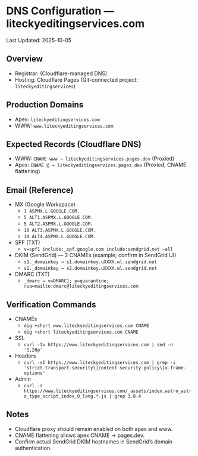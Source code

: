 # DNS Configuration — liteckyeditingservices.com

Last Updated: 2025-10-05

## Overview

- Registrar: (Cloudflare-managed DNS)
- Hosting: Cloudflare Pages (Git-connected project: `liteckyeditingservices`)

## Production Domains

- Apex: `liteckyeditingservices.com`
- WWW: `www.liteckyeditingservices.com`

## Expected Records (Cloudflare DNS)

- WWW: `CNAME www → liteckyeditingservices.pages.dev` (Proxied)
- Apex: `CNAME @ → liteckyeditingservices.pages.dev` (Proxied, CNAME flattening)

## Email (Reference)

- MX (Google Workspace)
  - `1 ASPMX.L.GOOGLE.COM.`
  - `5 ALT1.ASPMX.L.GOOGLE.COM.`
  - `5 ALT2.ASPMX.L.GOOGLE.COM.`
  - `10 ALT3.ASPMX.L.GOOGLE.COM.`
  - `10 ALT4.ASPMX.L.GOOGLE.COM.`
- SPF (TXT)
  - `v=spf1 include:_spf.google.com include:sendgrid.net ~all`
- DKIM (SendGrid) — 2 CNAMEs (example; confirm in SendGrid UI)
  - `s1._domainkey → s1.domainkey.uXXXX.wl.sendgrid.net`
  - `s2._domainkey → s2.domainkey.uXXXX.wl.sendgrid.net`
- DMARC (TXT)
  - `_dmarc → v=DMARC1; p=quarantine; rua=mailto:dmarc@liteckyeditingservices.com`

## Verification Commands

- CNAMEs
  - `dig +short www.liteckyeditingservices.com CNAME`
  - `dig +short liteckyeditingservices.com CNAME`
- SSL
  - `curl -Iv https://www.liteckyeditingservices.com | sed -n '1,20p'`
- Headers
  - `curl -sI https://www.liteckyeditingservices.com | grep -i 'strict-transport-security\|content-security-policy\|x-frame-options'`
- Admin
  - `curl -s https://www.liteckyeditingservices.com/_assets/index.astro_astro_type_script_index_0_lang.*.js | grep 3.8.4`

## Notes

- Cloudflare proxy should remain enabled on both apex and www.
- CNAME flattening allows apex CNAME → pages.dev.
- Confirm actual SendGrid DKIM hostnames in SendGrid’s domain authentication.
